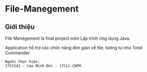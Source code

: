 # File-Manegement

## Giới thiệu
File Manegement là final project môn Lập trình ứng dụng Java.

Application hỗ trợ các chức năng đơn giản về file, tương tự như Total Commander
```
Người thực hiện:    
1753141 - Cao Minh Đức - 17CLC-CNPM  
```
